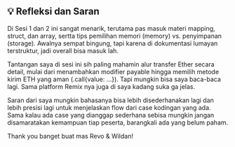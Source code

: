 ## 💡 Refleksi dan Saran

Di Sesi 1 dan 2 ini sangat menarik, terutama pas masuk materi mapping, struct, dan array, sertta tips pemilihan memori (memory) vs. penyimpanan (storage). Awalnya sempat bingung, tapi karena di dokumentasi lumayan terstruktur, jadi overall bisa masuk lah.

Tantangan saya di sesi ini sih paling mahamin alur transfer Ether secara detail, mulai dari menambahkan modifier payable hingga memilih metode kirim ETH yang aman (.call{value: ...}). Tapi mungkin bisa saya baca-baca lagi. Sama platform Remix nya juga di saya kadang suka ga jelas.

Saran dari saya mungkin bahasanya bisa lebih disederhanakan lagi dan lebih presisi lagi untuk menjelaskan flow dari case kodingan yang ada. Sama kalau ada case yang dianggap sederhana sebisa mungkin jangan disamaratakan kemampuan tiap peserta, barangkali ada yang belum paham.

Thank you banget buat mas Revo & Wildan!
